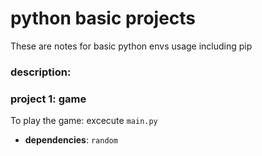 # python basic projects 

These are notes for basic python envs usage including pip 

### description:

### project 1: game
To play the game: excecute `main.py`
 * **dependencies**: `random`

